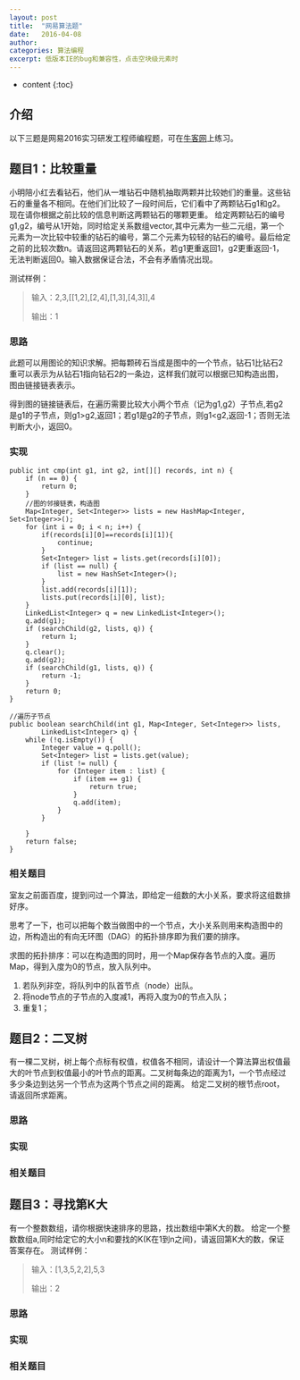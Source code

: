 ```yaml
---
layout: post
title:  "网易算法题"
date:   2016-04-08
author:  
categories: 算法编程
excerpt: 低版本IE的bug和兼容性，点击空块级元素时
---
```


* content
{:toc}

## 介绍

以下三题是网易2016实习研发工程师编程题，可在[牛客网](http://www.nowcoder.com/test/1429468/summary "网易2016实习研发工程师编程题")上练习。

## 题目1：比较重量

小明陪小红去看钻石，他们从一堆钻石中随机抽取两颗并比较她们的重量。这些钻石的重量各不相同。在他们们比较了一段时间后，它们看中了两颗钻石g1和g2。现在请你根据之前比较的信息判断这两颗钻石的哪颗更重。
给定两颗钻石的编号g1,g2，编号从1开始，同时给定关系数组vector,其中元素为一些二元组，第一个元素为一次比较中较重的钻石的编号，第二个元素为较轻的钻石的编号。最后给定之前的比较次数n。请返回这两颗钻石的关系，若g1更重返回1，g2更重返回-1，无法判断返回0。输入数据保证合法，不会有矛盾情况出现。

测试样例：
>输入：2,3,[[1,2],[2,4],[1,3],[4,3]],4
>
>输出：1

### 思路

此题可以用图论的知识求解。把每颗砖石当成是图中的一个节点，钻石1比钻石2重可以表示为从钻石1指向钻石2的一条边，这样我们就可以根据已知构造出图，图由链接链表表示。

得到图的链接链表后，在遍历需要比较大小两个节点（记为g1,g2）子节点,若g2是g1的子节点，则g1>g2,返回1；若g1是g2的子节点，则g1<g2,返回-1；否则无法判断大小，返回0。

### 实现

    public int cmp(int g1, int g2, int[][] records, int n) {
        if (n == 0) {
            return 0;
        }
        //图的邻接链表，构造图
        Map<Integer, Set<Integer>> lists = new HashMap<Integer, Set<Integer>>();
        for (int i = 0; i < n; i++) {
            if(records[i][0]==records[i][1]){
                continue;
            }
            Set<Integer> list = lists.get(records[i][0]);
            if (list == null) {
                list = new HashSet<Integer>();
            }
            list.add(records[i][1]);
            lists.put(records[i][0], list);
        }
        LinkedList<Integer> q = new LinkedList<Integer>();
        q.add(g1);
        if (searchChild(g2, lists, q)) {
            return 1;
        }
        q.clear();
        q.add(g2);
        if (searchChild(g1, lists, q)) {
            return -1;
        }
        return 0;
    }

    //遍历子节点
    public boolean searchChild(int g1, Map<Integer, Set<Integer>> lists,
            LinkedList<Integer> q) {
        while (!q.isEmpty()) {
            Integer value = q.poll();
            Set<Integer> list = lists.get(value);
            if (list != null) {
                for (Integer item : list) {
                    if (item == g1) {
                        return true;
                    }
                    q.add(item);
                }
            }

        }
        return false;
    }

### 相关题目

室友之前面百度，提到问过一个算法，即给定一组数的大小关系，要求将这组数排好序。

思考了一下，也可以把每个数当做图中的一个节点，大小关系则用来构造图中的边，所构造出的有向无环图（DAG）的拓扑排序即为我们要的排序。

求图的拓扑排序：可以在构造图的同时，用一个Map保存各节点的入度。遍历Map，得到入度为0的节点，放入队列中。

1. 若队列非空，将队列中的队首节点（node）出队。
2. 将node节点的子节点的入度减1，再将入度为0的节点入队；
3. 重复1；




## 题目2：二叉树

有一棵二叉树，树上每个点标有权值，权值各不相同，请设计一个算法算出权值最大的叶节点到权值最小的叶节点的距离。二叉树每条边的距离为1，一个节点经过多少条边到达另一个节点为这两个节点之间的距离。
给定二叉树的根节点root，请返回所求距离。

### 思路

### 实现

### 相关题目


## 题目3：寻找第K大

有一个整数数组，请你根据快速排序的思路，找出数组中第K大的数。
给定一个整数数组a,同时给定它的大小n和要找的K(K在1到n之间)，请返回第K大的数，保证答案存在。
测试样例：

>输入：[1,3,5,2,2],5,3
>
>输出：2

### 思路

### 实现

### 相关题目
